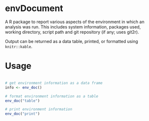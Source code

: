 envDocument
================

<!-- README.md is generated from README.Rmd. Please edit that file -->
A R package to report various aspects of the environment in which an analysis was run. This includes system information, packages used, working directory, script path and git repository (if any; uses git2r).

Output can be returned as a data table, printed, or formatted using `knitr::kable`.

Usage
=====

``` r

# get environment information as a data frame
info <- env_doc()

# format environment information as a table
env_doc("table")

# print environment information
env_doc("print")
```
